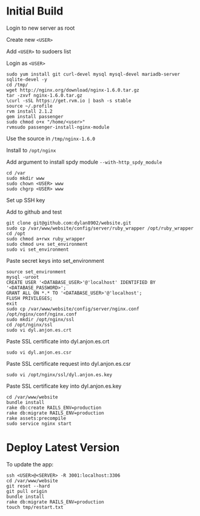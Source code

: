 Initial Build
=============

Login to new server as root

Create new `<USER>`

Add `<USER>` to sudoers list

Login as `<USER>`

	sudo yum install git curl-devel mysql mysql-devel mariadb-server sqlite-devel -y
	cd /tmp/
	wget http://nginx.org/download/nginx-1.6.0.tar.gz
	tar -zxvf nginx-1.6.0.tar.gz
	\curl -sSL https://get.rvm.io | bash -s stable
	source ~/.profile
	rvm install 2.1.2
	gem install passenger
	sudo chmod o+x "/home/<user>"
	rvmsudo passenger-install-nginx-module

Use the source in `/tmp/nginx-1.6.0`

Install to `/opt/nginx`

Add argument to install spdy module `--with-http_spdy_module`

	cd /var
	sudo mkdir www
	sudo chown <USER> www
	sudo chgrp <USER> www

Set up SSH key

Add to github and test

	git clone git@github.com:dylan8902/website.git
	sudo cp /var/www/website/config/server/ruby_wrapper /opt/ruby_wrapper
	cd /opt
	sudo chmod a+rwx ruby_wrapper
	sudo chmod u+x set_environment
	sudo vi set_environment

Paste secret keys into set_environment

	source set_environment
	mysql -uroot
	CREATE USER '<DATABASE_USER>'@'localhost' IDENTIFIED BY '<DATABASE_PASSWORD>';
	GRANT ALL ON *.* TO '<DATABASE_USER>'@'localhost';
	FLUSH PRIVILEGES;
	exit
	sudo cp /var/www/website/config/server/nginx.conf /opt/nginx/conf/nginx.conf
	sudo mkdir /opt/nginx/ssl
	cd /opt/nginx/ssl
	sudo vi dyl.anjon.es.crt

Paste SSL certificate into dyl.anjon.es.crt

	sudo vi dyl.anjon.es.csr

Paste SSL certificate request into dyl.anjon.es.csr

	sudo vi /opt/nginx/ssl/dyl.anjon.es.key

Paste SSL certificate key into dyl.anjon.es.key

	cd /var/www/website
	bundle install
	rake db:create RAILS_ENV=production
	rake db:migrate RAILS_ENV=production
	rake assets:precompile
	sudo service nginx start


Deploy Latest Version
=====================

To update the app:

	ssh <USER>@<SERVER> -R 3001:localhost:3306
	cd /var/www/website
	git reset --hard
	git pull origin
	bundle install
	rake db:migrate RAILS_ENV=production
	touch tmp/restart.txt
